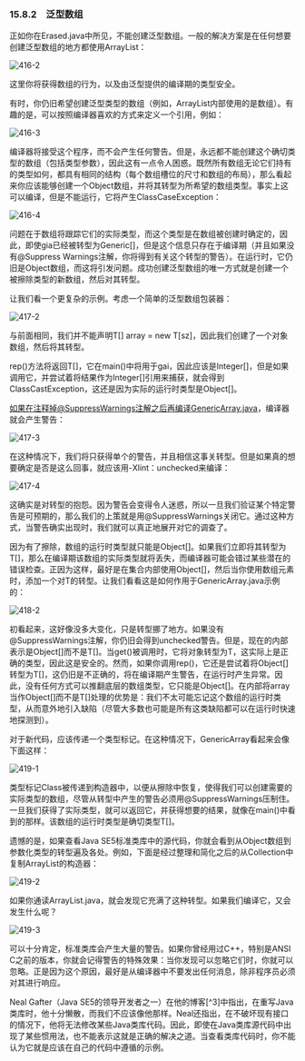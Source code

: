 ### 15.8.2　泛型数组

正如你在Erased.java中所见，不能创建泛型数组。一般的解决方案是在任何想要创建泛型数组的地方都使用ArrayList：

![416-2](../Images/image03239.jpeg)

这里你将获得数组的行为，以及由泛型提供的编译期的类型安全。

有时，你仍旧希望创建泛型类型的数组（例如，ArrayList内部使用的是数组）。有趣的是，可以按照编译器喜欢的方式来定义一个引用，例如：

![416-3](../Images/image03240.jpeg)

编译器将接受这个程序，而不会产生任何警告。但是，永远都不能创建这个确切类型的数组（包括类型参数），因此这有一点令人困惑。既然所有数组无论它们持有的类型如何，都具有相同的结构（每个数组槽位的尺寸和数组的布局），那么看起来你应该能够创建一个Object数组，并将其转型为所希望的数组类型。事实上这可以编译，但是不能运行，它将产生ClassCaseException：

![416-4](../Images/image03241.jpeg)

问题在于数组将跟踪它们的实际类型，而这个类型是在数组被创建时确定的，因此，即使gia已经被转型为Generic<Integer>[]，但是这个信息只存在于编译期（并且如果没有@Suppress Warnings注解，你将得到有关这个转型的警告）。在运行时，它仍旧是Object数组，而这将引发问题。成功创建泛型数组的唯一方式就是创建一个被擦除类型的新数组，然后对其转型。

让我们看一个更复杂的示例。考虑一个简单的泛型数组包装器：

![417-2](../Images/image03242.jpeg)

与前面相同，我们并不能声明T[] array = new T[sz]，因此我们创建了一个对象数组，然后将其转型。

rep()方法将返回T[]，它在main()中将用于gai，因此应该是Integer[]，但是如果调用它，并尝试着将结果作为Integer[]引用来捕获，就会得到ClassCastException，这还是因为实际的运行时类型是Object[]。

如果在注释掉@SuppressWarnings注解之后再编译GenericArray.java，编译器就会产生警告：

![417-3](../Images/image03243.jpeg)

在这种情况下，我们将只获得单个的警告，并且相信这事关转型。但是如果真的想要确定是否是这么回事，就应该用-Xlint：unchecked来编译：

![417-4](../Images/image03244.jpeg)

这确实是对转型的抱怨。因为警告会变得令人迷惑，所以一旦我们验证某个特定警告是可预期的，那么我们的上策就是用@SuppressWarnings关闭它。通过这种方式，当警告确实出现时，我们就可以真正地展开对它的调查了。

因为有了擦除，数组的运行时类型就只能是Object[]。如果我们立即将其转型为T[]，那么在编译期该数组的实际类型就将丢失，而编译器可能会错过某些潜在的错误检查。正因为这样，最好是在集合内部使用Object[]，然后当你使用数组元素时，添加一个对T的转型。让我们看看这是如何作用于GenericArray.java示例的：

![418-2](../Images/image03245.jpeg)

初看起来，这好像没多大变化，只是转型挪了地方。如果没有@SuppressWarnings注解，你仍旧会得到unchecked警告。但是，现在的内部表示是Object[]而不是T[]。当get()被调用时，它将对象转型为T，这实际上是正确的类型，因此这是安全的。然而，如果你调用rep()，它还是尝试着将Object[]转型为T[]，这仍旧是不正确的，将在编译期产生警告，在运行时产生异常。因此，没有任何方式可以推翻底层的数组类型，它只能是Object[]。在内部将array当作Object[]而不是T[]处理的优势是：我们不太可能忘记这个数组的运行时类型，从而意外地引入缺陷（尽管大多数也可能是所有这类缺陷都可以在运行时快速地探测到）。

对于新代码，应该传递一个类型标记。在这种情况下，GenericArray看起来会像下面这样：

![419-1](../Images/image03246.jpeg)

类型标记Class<T>被传递到构造器中，以便从擦除中恢复，使得我们可以创建需要的实际类型的数组，尽管从转型中产生的警告必须用@SuppressWarnings压制住。一旦我们获得了实际类型，就可以返回它，并获得想要的结果，就像在main()中看到的那样。该数组的运行时类型是确切类型T[]。

遗憾的是，如果查看Java SE5标准类库中的源代码，你就会看到从Object数组到参数化类型的转型遍及各处。例如，下面是经过整理和简化之后的从Collection中复制ArrayList的构造器：

![419-2](../Images/image03247.jpeg)

如果你通读ArrayList.java，就会发现它充满了这种转型。如果我们编译它，又会发生什么呢？

![419-3](../Images/image03248.jpeg)

可以十分肯定，标准类库会产生大量的警告。如果你曾经用过C++，特别是ANSI C之前的版本，你就会记得警告的特殊效果：当你发现可以忽略它们时，你就可以忽略。正是因为这个原因，最好是从编译器中不要发出任何消息，除非程序员必须对其进行响应。

Neal Gafter（Java SE5的领导开发者之一）在他的博客[^3]中指出，在重写Java类库时，他十分懒散，而我们不应该像他那样。Neal还指出，在不破坏现有接口的情况下，他将无法修改某些Java类库代码。因此，即使在Java类库源代码中出现了某些惯用法，也不能表示这就是正确的解决之道。当查看类库代码时，你不能认为它就是应该在自己的代码中遵循的示例。